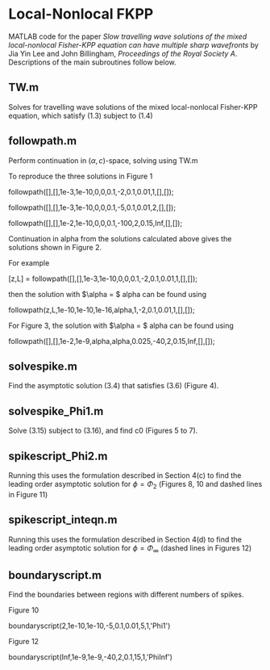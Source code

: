 # Local-Nonlocal FKPP
 
MATLAB code for the paper *Slow travelling wave solutions of the mixed local-nonlocal Fisher-KPP equation can have multiple sharp wavefronts* by Jia Yin Lee and John Billingham, *Proceedings of the Royal Society A*. Descriptions of the main subroutines follow below.

## TW.m
Solves for travelling wave solutions of the mixed local-nonlocal Fisher-KPP equation, which satisfy (1.3) subject to (1.4)

## followpath.m
Perform continuation in $(\alpha,c)$-space, solving using TW.m


To reproduce the three solutions in Figure 1

followpath([],[],1e-3,1e-10,0,0,0.1,-2,0.1,0.01,1,[],[]);

followpath([],[],1e-3,1e-10,0,0,0.1,-5,0.1,0.01,2,[],[]);

followpath([],[],1e-2,1e-10,0,0,0.1,-100,2,0.15,Inf,[],[]);


Continuation in alpha from the solutions calculated above gives the solutions shown in Figure 2.

For example 

[z,L] = followpath([],[],1e-3,1e-10,0,0,0.1,-2,0.1,0.01,1,[],[]);

then the solution with $\alpha = $ alpha can be found using

followpath(z,L,1e-10,1e-10,1e-16,alpha,1,-2,0.1,0.01,1,[],[]);


For Figure 3, the solution with $\alpha = $ alpha can be found using

followpath([],[],1e-2,1e-9,alpha,alpha,0.025,-40,2,0.15,Inf,[],[]);


## solvespike.m
Find the asymptotic solution (3.4) that satisfies (3.6) (Figure 4).

## solvespike_Phi1.m
Solve (3.15) subject to (3.16), and find c0 (Figures 5 to 7).

## spikescript_Phi2.m
Running this uses the formulation described in Section 4(c) to find the leading order asymptotic solution for $\phi = \Phi_2$ (Figures 8, 10 and dashed lines in Figure 11)

## spikescript_inteqn.m
Running this uses the formulation described in Section 4(d) to find the leading order asymptotic solution for $\phi = \Phi_{\infty}$ (dashed lines in Figures 12)

## boundaryscript.m
Find the boundaries between regions with different numbers of spikes. 

Figure 10 

boundaryscript(2,1e-10,1e-10,-5,0.1,0.01,5,1,'Phi1')

Figure 12 

boundaryscript(Inf,1e-9,1e-9,-40,2,0.1,15,1,'PhiInf')
